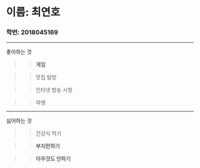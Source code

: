 # 이름: 최연호
### 학번: 2018045169
***

좋아하는 것
>   >**게임**

>   >맛집 탐방

>   >인터넷 방송 시청

>   >여행
***

싫어하는 것
>   >건강식 먹기

>   >**부지런하기**

>   >**아무것도 안하기**

